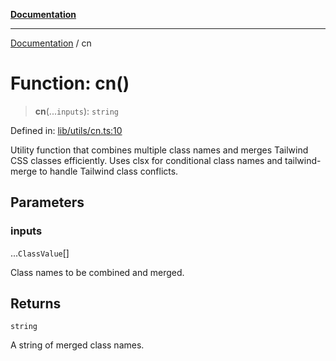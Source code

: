 [**Documentation**](../README.md)

***

[Documentation](../README.md) / cn

# Function: cn()

> **cn**(...`inputs`): `string`

Defined in: [lib/utils/cn.ts:10](https://github.com/aldesgroup/goaldn/blob/6a7943d02984b1a6b41d76a3a483a1484b644076/lib/utils/cn.ts#L10)

Utility function that combines multiple class names and merges Tailwind CSS classes efficiently.
Uses clsx for conditional class names and tailwind-merge to handle Tailwind class conflicts.

## Parameters

### inputs

...`ClassValue`[]

Class names to be combined and merged.

## Returns

`string`

A string of merged class names.
